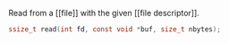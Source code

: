 Read from a [[file]] with the given [[file descriptor]].

```c
ssize_t read(int fd, const void *buf, size_t nbytes);
```